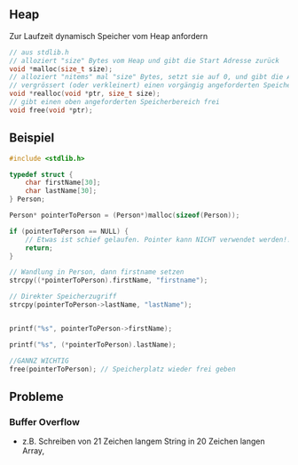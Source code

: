 ## Heap
Zur Laufzeit dynamisch Speicher vom Heap anfordern

```c
// aus stdlib.h
// alloziert "size" Bytes vom Heap und gibt die Start Adresse zurück
void *malloc(size_t size);
// alloziert "nitems" mal "size" Bytes, setzt sie auf 0, und gibt die Adresse zurück void *calloc(size_t nitems, size_t size);
// vergrössert (oder verkleinert) einen vorgängig angeforderten Speicherbereich
void *realloc(void *ptr, size_t size);
// gibt einen oben angeforderten Speicherbereich frei
void free(void *ptr);

```

## Beispiel
```c
#include <stdlib.h>

typedef struct {
	char firstName[30];
	char lastName[30];
} Person;

Person* pointerToPerson = (Person*)malloc(sizeof(Person));

if (pointerToPerson == NULL) {
	// Etwas ist schief gelaufen. Pointer kann NICHT verwendet werden!!
	return;
}

// Wandlung in Person, dann firstname setzen
strcpy((*pointerToPerson).firstName, "firstname");

// Direkter Speicherzugriff
strcpy(pointerToPerson->lastName, "lastName");


printf("%s", pointerToPerson->firstName);

printf("%s", (*pointerToPerson).lastName);

//GANNZ WICHTIG
free(pointerToPerson); // Speicherplatz wieder frei geben

```

## Probleme

### Buffer Overflow
- z.B. Schreiben von 21 Zeichen langem String in 20 Zeichen langen Array,
